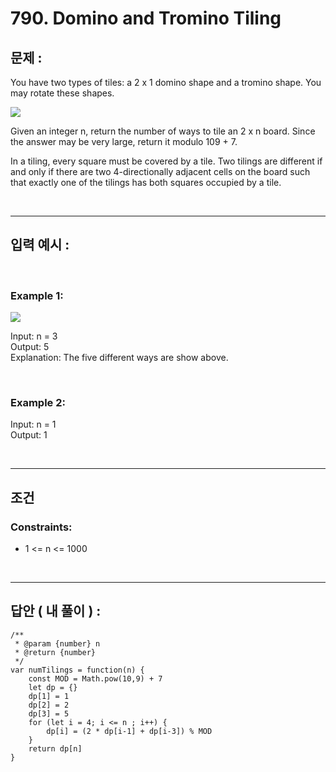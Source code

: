 # 790. Domino and Tromino Tiling

## 문제 :

You have two types of tiles: a 2 x 1 domino shape and a tromino shape. You may rotate these shapes.

<img src = 'https://assets.leetcode.com/uploads/2021/07/15/lc-domino.jpg'>

Given an integer n, return the number of ways to tile an 2 x n board. Since the answer may be very large, return it modulo 109 + 7.

In a tiling, every square must be covered by a tile. Two tilings are different if and only if there are two 4-directionally adjacent cells on the board such that exactly one of the tilings has both squares occupied by a tile.

<br/>

---

## 입력 예시 :

<br/>

### Example 1:

<img src = 'https://assets.leetcode.com/uploads/2021/07/15/lc-domino1.jpg'>

Input: n = 3
<br/>
Output: 5
<br/>
Explanation: The five different ways are show above.

<br/>

### Example 2:

Input: n = 1
<br/>
Output: 1

<br/>

---

## 조건

### Constraints:

- 1 <= n <= 1000

<br/>

---

## 답안 ( 내 풀이 ) :

```
/**
 * @param {number} n
 * @return {number}
 */
var numTilings = function(n) {
    const MOD = Math.pow(10,9) + 7
    let dp = {}
    dp[1] = 1
    dp[2] = 2
    dp[3] = 5
    for (let i = 4; i <= n ; i++) {
        dp[i] = (2 * dp[i-1] + dp[i-3]) % MOD
    }
    return dp[n]
}
```
